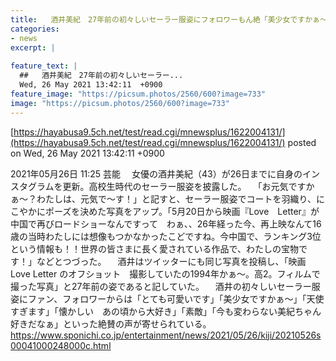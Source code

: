 ```yaml
---
title:   酒井美紀　27年前の初々しいセーラー服姿にフォロワーもん絶「美少女ですかぁ〜」「天使すぎます」  
categories:
- news
excerpt: |
  
feature_text: |
  ##   酒井美紀　27年前の初々しいセーラー...
  Wed, 26 May 2021 13:42:11  +0900
feature_image: "https://picsum.photos/2560/600?image=733"
image: "https://picsum.photos/2560/600?image=733"
---
```


[https://hayabusa9.5ch.net/test/read.cgi/mnewsplus/1622004131/](https://hayabusa9.5ch.net/test/read.cgi/mnewsplus/1622004131/)
posted on Wed, 26 May 2021 13:42:11  +0900

<!--more-->

2021年05月26日 11:25 芸能 　女優の酒井美紀（43）が26日までに自身のインスタグラムを更新。高校生時代のセーラー服姿を披露した。 　「お元気ですかぁ〜？わたしは、元気で〜す！」と記すと、セーラー服姿でコートを羽織り、にこやかにポーズを決めた写真をアップ。「5月20日から映画『Love　Letter』が中国で再びロードショーなんですって　わぁ、、26年経った今、再上映なんて16歳の当時わたしには想像もつかなかったこどですね。今中国で、ランキング3位という情報も！！世界の皆さまに長く愛されている作品で、わたしの宝物です！」などとつづった。 　酒井はツイッターにも同じ写真を投稿し、「映画Love Letter のオフショット　撮影していたの1994年かぁ〜。高2。フィルムで撮った写真」と27年前の姿であると記していた。 　酒井の初々しいセーラー服姿にファン、フォロワーからは「とても可愛いです」「美少女ですかぁ〜」「天使すぎます」「懐かしい　あの頃から大好き」「素敵」「今も変わらない美紀ちゃん好きだなぁ」といった絶賛の声が寄せられている。 https://www.sponichi.co.jp/entertainment/news/2021/05/26/kiji/20210526s00041000248000c.html
